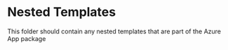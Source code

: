 # Nested Templates

This folder should contain any nested templates that are part of the Azure App package